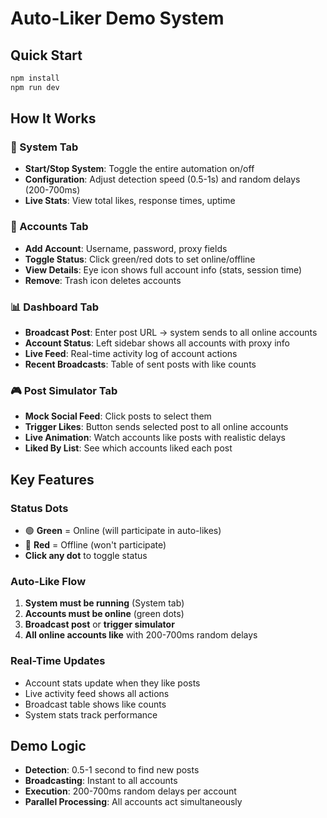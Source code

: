 # Auto-Liker Demo System

## Quick Start
```bash
npm install
npm run dev
```

## How It Works

### 🎯 System Tab
- **Start/Stop System**: Toggle the entire automation on/off
- **Configuration**: Adjust detection speed (0.5-1s) and random delays (200-700ms)
- **Live Stats**: View total likes, response times, uptime

### 👥 Accounts Tab
- **Add Account**: Username, password, proxy fields
- **Toggle Status**: Click green/red dots to set online/offline
- **View Details**: Eye icon shows full account info (stats, session time)
- **Remove**: Trash icon deletes accounts

### 📊 Dashboard Tab
- **Broadcast Post**: Enter post URL → system sends to all online accounts
- **Account Status**: Left sidebar shows all accounts with proxy info
- **Live Feed**: Real-time activity log of account actions
- **Recent Broadcasts**: Table of sent posts with like counts

### 🎮 Post Simulator Tab
- **Mock Social Feed**: Click posts to select them
- **Trigger Likes**: Button sends selected post to all online accounts
- **Live Animation**: Watch accounts like posts with realistic delays
- **Liked By List**: See which accounts liked each post

## Key Features

### Status Dots
- 🟢 **Green** = Online (will participate in auto-likes)
- 🔴 **Red** = Offline (won't participate)
- **Click any dot** to toggle status

### Auto-Like Flow
1. **System must be running** (System tab)
2. **Accounts must be online** (green dots)
3. **Broadcast post** or **trigger simulator**
4. **All online accounts like** with 200-700ms random delays

### Real-Time Updates
- Account stats update when they like posts
- Live activity feed shows all actions
- Broadcast table shows like counts
- System stats track performance

## Demo Logic
- **Detection**: 0.5-1 second to find new posts
- **Broadcasting**: Instant to all accounts
- **Execution**: 200-700ms random delays per account
- **Parallel Processing**: All accounts act simultaneously